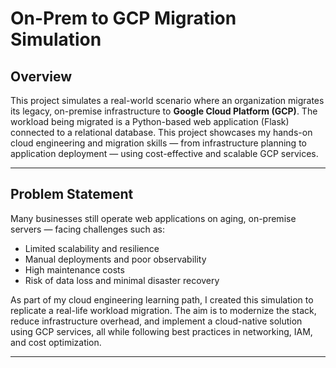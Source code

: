 # On-Prem to GCP Migration Simulation

## Overview
This project simulates a real-world scenario where an organization migrates its legacy, on-premise infrastructure to **Google Cloud Platform (GCP)**. The workload being migrated is a Python-based web application (Flask) connected to a relational database. This project showcases my hands-on cloud engineering and migration skills — from infrastructure planning to application deployment — using cost-effective and scalable GCP services.

---

##  Problem Statement

Many businesses still operate web applications on aging, on-premise servers — facing challenges such as:

- Limited scalability and resilience
- Manual deployments and poor observability
- High maintenance costs
- Risk of data loss and minimal disaster recovery

As part of my cloud engineering learning path, I created this simulation to replicate a real-life workload migration. The aim is to modernize the stack, reduce infrastructure overhead, and implement a cloud-native solution using GCP services, all while following best practices in networking, IAM, and cost optimization.

---
